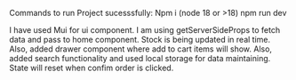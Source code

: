 Commands to run Project sucesssfully:
Npm i (node 18 or >18)
npm run dev



I have used Mui for ui component.
I am using getServerSideProps to fetch data and pass to home component.
Stock is being updated in real time.
Also, added  drawer component where add to cart items will show.
Also, added search functionality and used local storage for data maintaining.
State will reset when confim order is clicked.
